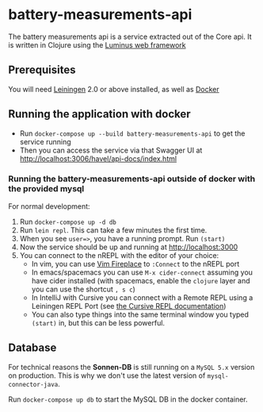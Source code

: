 # battery-measurements-api


The battery measurements api is a service extracted out of the Core api. It is written in Clojure using the [Luminus web framework](http://luminusweb.net/)





## Prerequisites

You will need [Leiningen](https://github.com/technomancy/leiningen) 2.0 or above installed, as well as [Docker](https://www.docker.com/get-docker)


[1]: https://github.com/technomancy/leiningen

## Running the application with docker

 - Run `docker-compose up --build battery-measurements-api` to get the service running
 - Then you can access the service via that Swagger UI at [http://localhost:3006/havel/api-docs/index.html](http://localhost:3006/havel/api-docs/index.html)


### Running the battery-measurements-api outside of docker with the provided mysql
For normal development:
 1. Run `docker-compose up -d db`
 2. Run `lein repl`. This can take a few minutes the first time.
 3. When you see `user=>`, you have a running prompt. Run `(start)`
 4. Now the service should be up and running at [http://localhost:3000](http://localhost:3000)
 5. You can connect to the nREPL with the editor of your choice:
     - In vim, you can use [Vim Fireplace](https://github.com/tpope/vim-fireplace) to `:Connect` to the nREPL port
     - In emacs/spacemacs you can use `M-x cider-connect` assuming you have cider installed (with spacemacs, enable the `clojure` layer and you can use the shortcut `, s c`)
     - In IntelliJ with Cursive you can connect with a Remote REPL using a Leiningen REPL Port (see [the Cursive REPL documentation](https://cursive-ide.com/userguide/images/remote-repl-config.png))
     - You can also type things into the same terminal window you typed `(start)` in, but this can be less powerful.

## Database

For technical reasons the **Sonnen-DB**  is still running on a `MySQL 5.x` version on production. This is why we don't use the latest version of `mysql-connector-java`.

Run `docker-compose up db` to start the MySQL DB in the docker container.
